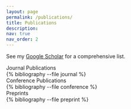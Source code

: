 ```yaml
---
layout: page
permalink: /publications/
title: Publications
description:
nav: true
nav_order: 2
---
```


See my [Google Scholar](https://scholar.google.com/citations?user=H_0BwCYAAAAJ&hl=en) for a comprehensive list.

<!-- _pages/publications.md -->

<!-- Bibsearch Feature -->

<!-- {% include bib_search.liquid %} -->

<div class="publications">

<!-- Journal Publications -->
<div class="publication-subheader">Journal Publications</div>
{% bibliography --file journal %}

<!-- Conference Publications -->
<div class="publication-subheader">Conference Publications</div>
{% bibliography --file conference %}

<!-- Preprints -->
<div class="publication-subheader">Preprints</div>
{% bibliography --file preprint %}

</div>
